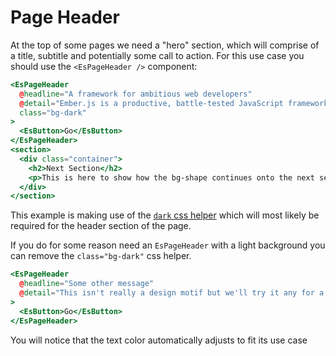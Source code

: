 # Page Header

At the top of some pages we need a "hero" section, which will comprise of a
title, subtitle and potentially some call to action. For this use case you
should use the `<EsPageHeader />` component:

```handlebars
<EsPageHeader
  @headline="A framework for ambitious web developers"
  @detail="Ember.js is a productive, battle-tested JavaScript framework for building modern web applications. It includes everything you need to build rich UIs that work on any device."
  class="bg-dark"
>
  <EsButton>Go</EsButton>
</EsPageHeader>
<section>
  <div class="container">
    <h2>Next Section</h2>
    <p>This is here to show how the bg-shape continues onto the next section</p>
  </div>
</section>
```

This example is making use of the [`dark` css helper](/css/helpers#dark)
which will most likely be required for the header section of the page.

If you do for some reason need an `EsPageHeader` with a light background you can
remove the `class="bg-dark"` css helper.

```handlebars
<EsPageHeader
  @headline="Some other message"
  @detail="This isn't really a design motif but we'll try it any for a demo"
>
  <EsButton>Go</EsButton>
</EsPageHeader>
```

You will notice that the text color automatically adjusts to fit its use case
